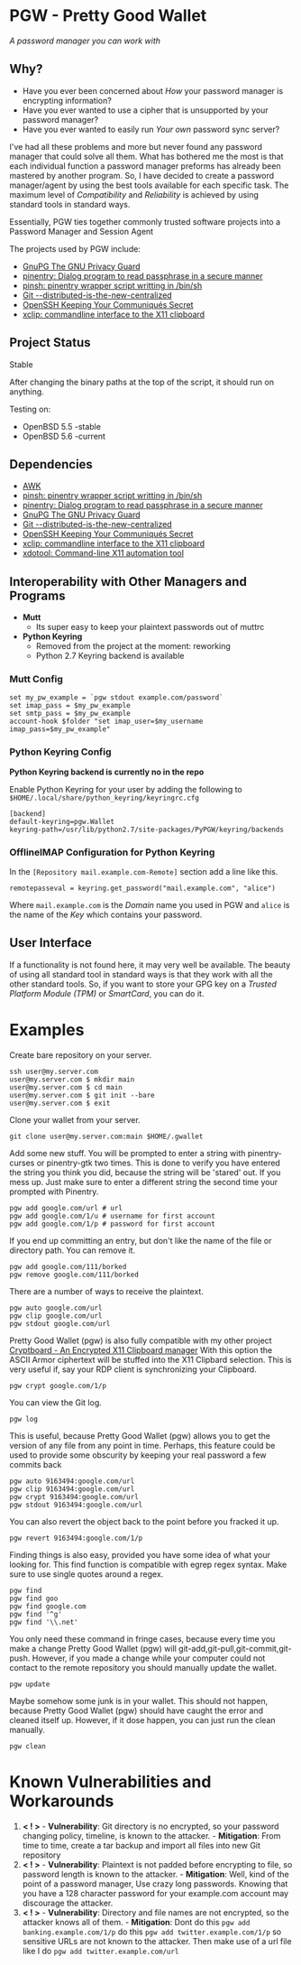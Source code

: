 PGW - Pretty Good Wallet
========================
*A password manager you can work with*


Why?
----


* Have you ever been concerned about *How* your password manager is encrypting information?
* Have you ever wanted to use a cipher that is unsupported by your password manager?
* Have you ever wanted to easily run *Your own*  password sync server?


I've had all these problems and more but never found any password manager that could solve all them. What has bothered me the most is that each individual function a password manager preforms has already been mastered by another program. So, I have decided to create a password manager/agent by using the best tools available for each specific task. The maximum level of *Compatibility* and *Reliability* is achieved by using standard tools in standard ways.


Essentially, PGW ties together commonly trusted software projects into a Password Manager and Session Agent

The projects used by PGW include:

* [GnuPG The GNU Privacy Guard](https://www.gnupg.org "GnuPG The GNU Privacy Guard")
* [pinentry: Dialog program to read passphrase in a secure manner](https://www.gnupg.org/related_software/pinentry/index.en.html "pinentry")
* [pinsh: pinentry wrapper script writting in /bin/sh](https://github.com/tdwyer/pinsh "pinsh: pinentry wrapper script writting in /bin/sh")
* [Git --distributed-is-the-new-centralized](http://git-scm.com "Git --distributed-is-the-new-centralized")
* [OpenSSH Keeping Your Communiqués Secret](http://www.openssh.com "OpenSSH Keeping Your Communiqués Secret")
* [xclip: commandline interface to the X11 clipboard](http://sourceforge.net/projects/xclip "xclip commandline interface to the X11 clipboard")


Project Status
--------------


Stable

After changing the binary paths at the top of the script, it should run on anything.

Testing on:
* OpenBSD 5.5 -stable
* OpenBSD 5.6 -current


Dependencies
------------


* [AWK](http://www.openbsd.org/cgi-bin/man.cgi?query=awk&sektion=1 "AWK")
* [pinsh: pinentry wrapper script writting in /bin/sh](https://github.com/tdwyer/pinsh "pinsh: pinentry wrapper script writting in /bin/sh")
* [pinentry: Dialog program to read passphrase in a secure manner](https://www.gnupg.org/related_software/pinentry/index.en.html "pinentry")
* [GnuPG The GNU Privacy Guard](https://www.gnupg.org "GnuPG The GNU Privacy Guard")
* [Git --distributed-is-the-new-centralized](http://git-scm.com "Git --distributed-is-the-new-centralized")
* [OpenSSH Keeping Your Communiqués Secret](http://www.openssh.com "OpenSSH Keeping Your Communiqués Secret")
* [xclip: commandline interface to the X11 clipboard](http://sourceforge.net/projects/xclip "xclip commandline interface to the X11 clipboard")
* [xdotool: Command-line X11 automation tool](http://www.semicomplete.com/projects/xdotool/ "xdotool: Command-line X11 automation tool")


Interoperability with Other Managers and Programs
-------------------------------------------------


- **Mutt**
  - Its super easy to keep your plaintext passwords out of muttrc
- **Python Keyring**
  - Removed from the project at the moment: reworking
  - Python 2.7 Keyring backend is available


### Mutt Config


    set my_pw_example = `pgw stdout example.com/password`
    set imap_pass = $my_pw_example
    set smtp_pass = $my_pw_example
    account-hook $folder "set imap_user=$my_username imap_pass=$my_pw_example"


### Python Keyring Config

**Python Keyring backend is currently no in the repo**

Enable Python Keyring for your user by adding the following to
`$HOME/.local/share/python_keyring/keyringrc.cfg`


    [backend]
    default-keyring=pgw.Wallet
    keyring-path=/usr/lib/python2.7/site-packages/PyPGW/keyring/backends


### OfflineIMAP Configuration for Python Keyring


In the `[Repository mail.example.com-Remote]` section add a line like this.


    remotepasseval = keyring.get_password("mail.example.com", "alice")


Where `mail.example.com` is the *Domain* name you used in PGW and `alice` is the name of the *Key* which contains your password.


User Interface
--------------


If a functionality is not found here, it may very well be available. The beauty of using all standard tool in standard ways is that they work with all the other standard tools. So, if you want to store your GPG key on a *Trusted Platform Module (TPM)* or *SmartCard*, you can do it.


Examples
========


Create bare repository on your server.


    ssh user@my.server.com
    user@my.server.com $ mkdir main
    user@my.server.com $ cd main
    user@my.server.com $ git init --bare
    user@my.server.com $ exit


Clone your wallet from your server.


    git clone user@my.server.com:main $HOME/.gwallet


Add some new stuff. You will be prompted to enter a string with pinentry-curses or pinentry-gtk two times. This is done to verify you have entered the string you think you did, because the string will be 'stared' out. If you mess up. Just make sure to enter a different string the second time your prompted with Pinentry.


    pgw add google.com/url # url
    pgw add google.com/1/u # username for first account
    pgw add google.com/1/p # password for first account


If you end up committing an entry, but don't like the name of the file or directory path. You can remove it.


    pgw add google.com/111/borked
    pgw remove google.com/111/borked


There are a number of ways to receive the plaintext.


    pgw auto google.com/url
    pgw clip google.com/url
    pgw stdout google.com/url


Pretty Good Wallet (pgw) is also fully compatible with my other project
[Cryptboard - An Encrypted X11 Clipboard manager](https://github.com/tdwyer/cryptboard "Cryptboard - An Encrypted X11 Clipboard manager")
With this option the ASCII Armor ciphertext will be stuffed into the X11 Clipbard selection. This is very useful if, say your RDP client is synchronizing your Clipboard.


    pgw crypt google.com/1/p


You can view the Git log.


    pgw log


This is useful, because Pretty Good Wallet (pgw) allows you to get the version of any file from any point in time. Perhaps, this feature could be used to provide some obscurity by keeping your real password a few commits back


    pgw auto 9163494:google.com/url
    pgw clip 9163494:google.com/url
    pgw crypt 9163494:google.com/url
    pgw stdout 9163494:google.com/url


You can also revert the object back to the point before you fracked it up.


    pgw revert 9163494:google.com/1/p


Finding things is also easy, provided you have some idea of what your looking for. This find function is compatible with egrep regex syntax. Make sure to use single quotes around a regex.


    pgw find
    pgw find goo
    pgw find google.com
    pgw find '^g'
    pgw find '\\.net'


You only need these command in fringe cases, because every time you make a change Pretty Good Wallet (pgw) will git-add,git-pull,git-commit,git-push. However, if you made a change while your computer could not contact to the remote repository you should manually update the wallet.


    pgw update


Maybe somehow some junk is in your wallet. This should not happen, because Pretty Good Wallet (pgw) should have caught the error and cleaned itself up. However, if it dose happen, you can just run the clean manually.


    pgw clean


Known Vulnerabilities and Workarounds
=====================================


  1. **< ! >**
    - **Vulnerability**: Git directory is no encrypted, so your password changing policy, timeline, is known to the attacker.
    - **Mitigation**: From time to time, create a tar backup and import all files into new Git repository
  2. **< ! >**
    - **Vulnerability**: Plaintext is not padded before encrypting to file, so password length is known to the attacker.
    - **Mitigation**: Well, kind of the point of a password manager, Use crazy long passwords. Knowing that you have a 128 character password for your example.com account may discourage the attacker.
  3. **< ! >**
    - **Vulnerability**: Directory and file names are not encrypted, so the attacker knows all of them.
    - **Mitigation**: Dont do this `pgw add banking.example.com/1/p` do this `pgw add twitter.example.com/1/p` so sensitive URLs are not known to the attacker. Then make use of a url file like I do `pgw add twitter.example.com/url`
 

